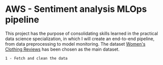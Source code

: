 # AWS - Sentiment analysis MLOps pipeline

This project has the purpose of consolidating skills learned in the practical data science specialization, in which I will create an end-to-end pipeline, from data preprocessing to model monitoring. The dataset [Women's Clothing Reviews](https://www.kaggle.com/nicapotato/womens-ecommerce-clothing-reviews) has been chosen as the main dataset.

    1 - Fetch and clean the data
